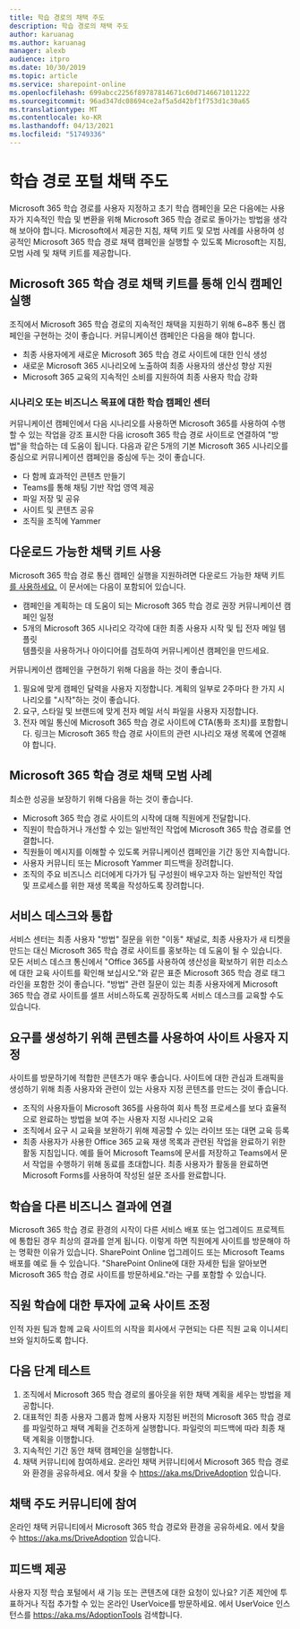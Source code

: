 ```yaml
---
title: 학습 경로의 채택 주도
description: 학습 경로의 채택 주도
author: karuanag
ms.author: karuanag
manager: alexb
audience: itpro
ms.date: 10/30/2019
ms.topic: article
ms.service: sharepoint-online
ms.openlocfilehash: 699abcc2256f89787814671c60d7146671011222
ms.sourcegitcommit: 96ad347dc08694ce2af5a5d42bf1f753d1c30a65
ms.translationtype: MT
ms.contentlocale: ko-KR
ms.lasthandoff: 04/13/2021
ms.locfileid: "51749336"
---
```

# <a name="drive-adoption-of-your-learning-pathways-portal"></a>학습 경로 포털 채택 주도
Microsoft 365 학습 경로를 사용자 지정하고 초기 학습 캠페인을 모은 다음에는 사용자가 지속적인 학습 및 변환을 위해 Microsoft 365 학습 경로로 돌아가는 방법을 생각해 보아야 합니다. Microsoft에서 제공한 지침, 채택 키트 및 모범 사례를 사용하여 성공적인 Microsoft 365 학습 경로 채택 캠페인을 실행할 수 있도록 Microsoft는 지침, 모범 사례 및 채택 키트를 제공합니다. 

## <a name="run-awareness-campaigns-with-microsoft-365-learning-pathway-adoption-kit"></a>Microsoft 365 학습 경로 채택 키트를 통해 인식 캠페인 실행
조직에서 Microsoft 365 학습 경로의 지속적인 채택을 지원하기 위해 6~8주 통신 캠페인을 구현하는 것이 좋습니다. 커뮤니케이션 캠페인은 다음을 해야 합니다. 

- 최종 사용자에게 새로운 Microsoft 365 학습 경로 사이트에 대한 인식 생성
- 새로운 Microsoft 365 시나리오에 노출하여 최종 사용자의 생산성 향상 지원 
- Microsoft 365 교육의 지속적인 소비를 지원하여 최종 사용자 학습 강화

### <a name="center-your-learning-campaigns-around-scenarios-or-business-goals"></a>시나리오 또는 비즈니스 목표에 대한 학습 캠페인 센터
커뮤니케이션 캠페인에서 다음 시나리오를 사용하면 Microsoft 365를 사용하여 수행할 수 있는 작업을 강조 표시한 다음 icrosoft 365 학습 경로 사이트로 연결하여 "방법"을 학습하는 데 도움이 됩니다. 다음과 같은 5개의 기본 Microsoft 365 시나리오를 중심으로 커뮤니케이션 캠페인을 중심에 두는 것이 좋습니다.

- 다 함께 효과적인 콘텐츠 만들기
- Teams를 통해 채팅 기반 작업 영역 제공
- 파일 저장 및 공유
- 사이트 및 콘텐츠 공유
- 조직을 조직에 Yammer

## <a name="use-the-downloadable-adoption-kit"></a>다운로드 가능한 채택 키트 사용
Microsoft 365 학습 경로 통신 캠페인 실행을 지원하려면 다운로드 가능한 채택 키트 [를 사용하세요.](https://teamworktools.azurewebsites.net/m365lp/m365lpadoptionkit.zip) 이 문서에는 다음이 포함되어 있습니다. 

- 캠페인을 계획하는 데 도움이 되는 Microsoft 365 학습 경로 권장 커뮤니케이션 캠페인 일정
- 5개의 Microsoft 365 시나리오 각각에 대한 최종 사용자 시작 및 팁 전자 메일 템플릿    
템플릿을 사용하거나 아이디어를 검토하여 커뮤니케이션 캠페인을 만드세요.

커뮤니케이션 캠페인을 구현하기 위해 다음을 하는 것이 좋습니다. 
1. 필요에 맞게 캠페인 달력을 사용자 지정합니다. 계획의 일부로 2주마다 한 가지 시나리오를 "시작"하는 것이 좋습니다.
2. 요구, 스타일 및 브랜드에 맞게 전자 메일 서식 파일을 사용자 지정합니다.
3. 전자 메일 통신에 Microsoft 365 학습 경로 사이트에 CTA(통화 조치)를 포함합니다. 링크는 Microsoft 365 학습 경로 사이트의 관련 시나리오 재생 목록에 연결해야 합니다.

## <a name="microsoft-365-learning-pathways-adoption-best-practices"></a>Microsoft 365 학습 경로 채택 모범 사례
최소한 성공을 보장하기 위해 다음을 하는 것이 좋습니다.
- Microsoft 365 학습 경로 사이트의 시작에 대해 직원에게 전달합니다.  
- 직원이 학습하거나 개선할 수 있는 일반적인 작업에 Microsoft 365 학습 경로를 연결합니다.
- 직원들이 메시지를 이해할 수 있도록 커뮤니케이션 캠페인을 기간 동안 지속합니다.
- 사용자 커뮤니티 또는 Microsoft Yammer 피드백을 장려합니다.
- 조직의 주요 비즈니스 리더에게 다가가 팀 구성원이 배우고자 하는 일반적인 작업 및 프로세스를 위한 재생 목록을 작성하도록 장려합니다.  

## <a name="integrate-with-your-service-desk"></a>서비스 데스크와 통합
서비스 센터는 최종 사용자 "방법" 질문을 위한 "이동" 채널로, 최종 사용자가 새 티켓을 만드는 대신 Microsoft 365 학습 경로 사이트를 홍보하는 데 도움이 될 수 있습니다. 모든 서비스 데스크 통신에서 "Office 365를 사용하여 생산성을 확보하기 위한 리소스에 대한 교육 사이트를 확인해 보십시오."와 같은 표준 Microsoft 365 학습 경로 태그라인을 포함한 것이 좋습니다. "방법" 관련 질문이 있는 최종 사용자에게 Microsoft 365 학습 경로 사이트를 셀프 서비스하도록 권장하도록 서비스 데스크를 교육할 수도 있습니다. 

## <a name="customize-the-site-with-compelling-content-to-generate-demand"></a>요구를 생성하기 위해 콘텐츠를 사용하여 사이트 사용자 지정
사이트를 방문하기에 적합한 콘텐츠가 매우 좋습니다. 사이트에 대한 관심과 트래픽을 생성하기 위해 최종 사용자와 관련이 있는 사용자 지정 콘텐츠를 만드는 것이 좋습니다. 
- 조직의 사용자들이 Microsoft 365를 사용하여 회사 특정 프로세스를 보다 효율적으로 완료하는 방법을 보여 주는 사용자 지정 시나리오 교육
- 조직에서 요구 시 교육을 보완하기 위해 제공할 수 있는 라이브 또는 대면 교육 등록
- 최종 사용자가 사용한 Office 365 교육 재생 목록과 관련된 작업을 완료하기 위한 활동 지침입니다. 예를 들어 Microsoft Teams에 문서를 저장하고 Teams에서 문서 작업을 수행하기 위해 동료를 초대합니다. 최종 사용자가 활동을 완료하면 Microsoft Forms를 사용하여 작성된 설문 조사를 완료합니다.    

## <a name="connect-learning-to-other-business-outcomes"></a>학습을 다른 비즈니스 결과에 연결
Microsoft 365 학습 경로 환경의 시작이 다른 서비스 배포 또는 업그레이드 프로젝트에 통합된 경우 최상의 결과를 얻게 됩니다. 이렇게 하면 직원에게 사이트를 방문해야 하는 명확한 이유가 있습니다. SharePoint Online 업그레이드 또는 Microsoft Teams 배포를 예로 들 수 있습니다. "SharePoint Online에 대한 자세한 팁을 알아보면 Microsoft 365 학습 경로 사이트를 방문하세요."라는 구를 포함할 수 있습니다.

## <a name="align-the-training-site-to-investments-in-your-employee-learning"></a>직원 학습에 대한 투자에 교육 사이트 조정
인적 자원 팀과 함께 교육 사이트의 시작을 회사에서 구현되는 다른 직원 교육 이니셔티브와 일치하도록 합니다.

## <a name="next-steps-test"></a>다음 단계 테스트
1.  조직에서 Microsoft 365 학습 경로의 롤아웃을 위한 채택 계획을 세우는 방법을 제공합니다.
2.  대표적인 최종 사용자 그룹과 함께 사용자 지정된 버전의 Microsoft 365 학습 경로를 파일럿하고 채택 계획을 건조하게 실행합니다. 파일럿의 피드백에 따라 최종 채택 계획을 이행합니다.
3.  지속적인 기간 동안 채택 캠페인을 실행합니다. 
4.  채택 커뮤니티에 참여하세요. 온라인 채택 커뮤니티에서 Microsoft 365 학습 경로와 환경을 공유하세요. 에서 찾을 수 https://aka.ms/DriveAdoption 있습니다. 

## <a name="join-the-driving-adoption-community"></a>채택 주도 커뮤니티에 참여

온라인 채택 커뮤니티에서 Microsoft 365 학습 경로와 환경을 공유하세요.  에서 찾을 수 https://aka.ms/DriveAdoption 있습니다.

## <a name="give-us-feedback"></a>피드백 제공

사용자 지정 학습 포털에서 새 기능 또는 콘텐츠에 대한 요청이 있나요?  기존 제안에 투표하거나 직접 추가할 수 있는 온라인 UserVoice를 방문하세요.  에서 UserVoice 인스턴스를 https://aka.ms/AdoptionTools 검색합니다.
